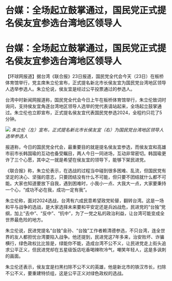 # 台媒：全场起立鼓掌通过，国民党正式提名侯友宜参选台湾地区领导人

# 台媒：全场起立鼓掌通过，国民党正式提名侯友宜参选台湾地区领导人

【环球网报道】据台湾《联合报》23日报道，国民党全代会今天（23日）在板桥体育馆举行，党主席朱立伦宣布，正式提名新北市长侯友宜为国民党台湾地区领导人选举参选人。朱立伦说，侯友宜是经过公平投票通过的参选人。

台湾中时新闻网报道称，国民党全代会今日上午在板桥体育馆举行，朱立伦致词时询问，支持侯友宜角逐台湾地区领导人选举的党代表请站起来，全场起立鼓掌通过。朱立伦也立即宣布，正式提名侯友宜代表国民党参选2024，全程约只花了5分钟。

![](https://inews.gtimg.com/om_bt/OejB7Mkt35adA2pENW1FcMqMybYZzQpBWKISDKsw26RmcAA/1000)
_朱立伦（左）宣布，正式提名新北市长侯友宜（右）为国民党台湾地区领导人选举参选人_

报道称，今日的国民党全代会，最重要目的就是提名侯友宜参选，而侯友宜和高雄市前市长韩国瑜的互动也备受瞩目，两人今日一同进场，互动非常密切。韩国瑜更许了三个心愿，其中之一就是希望在侯友宜的领导下，能够下架民进党。

《联合报》称，朱立伦表示，在选战的过程当中碰到很多困难、乱流，但国民党有坚定的决心、坚强的意志，只要团结没有什么不可能，但只要不团结就什么都不可能。大家也知道要放下自我，遇到困难时，小我小一点、大我大一点，大家要秉持一个心，“成功不必在我，成功一定有我”。

朱立伦称，面对2024选战，台湾有六成民意希望政党轮替，翻转台湾。这是一场和平与战争的选战，是大家选择未来要和平安定还是兵凶战危，民进党的“台独”党纲，加上“去中”、“反中”、“抗中”，为了一党之私的政治利益，让台湾可能变成全世界最危险的地方。

朱立伦说，民进党提名“台独”金孙、“台独”工作者赖清德参选，不只台湾，连全世界的友人都担忧台湾要陷入战争。他还提到，民进党这7年多来，治安败坏、诈骗横行，绿色政权比比皆是，绿能你不能，造成台湾不公不义，让民进党走上街头追求公平正义，但民进党却在五星级饭店吃香喝辣吹冷气，嘲笑年轻人，这是多讽刺的画面。

朱立伦还表示，侯友宜是扫黑扫除不公不义的英雄，他是新北市的铁汉市长，扫除不公不义，要重建特侦组，这是公平正义对绿色政权的选战。

